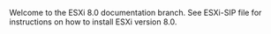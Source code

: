 Welcome to the ESXi 8.0 documentation branch. See ESXi-SIP file for instructions on how to install ESXi version 8.0.
